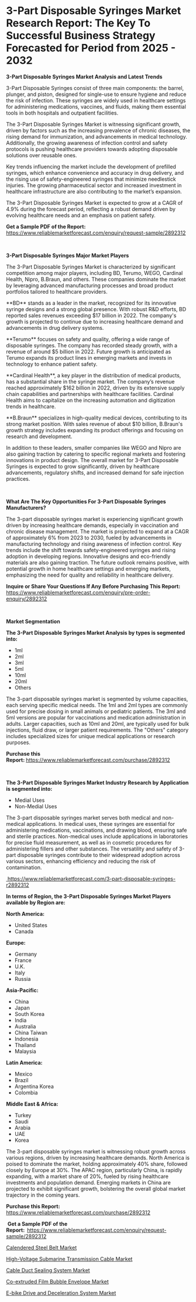 <p><h1>3-Part Disposable Syringes Market Research Report: The Key To Successful Business Strategy Forecasted for Period from 2025 - 2032</h1></p><p><strong>3-Part Disposable Syringes Market Analysis and Latest Trends</strong></p>
<p><p>3-Part Disposable Syringes consist of three main components: the barrel, plunger, and piston, designed for single-use to ensure hygiene and reduce the risk of infection. These syringes are widely used in healthcare settings for administering medications, vaccines, and fluids, making them essential tools in both hospitals and outpatient facilities.</p><p>The 3-Part Disposable Syringes Market is witnessing significant growth, driven by factors such as the increasing prevalence of chronic diseases, the rising demand for immunization, and advancements in medical technology. Additionally, the growing awareness of infection control and safety protocols is pushing healthcare providers towards adopting disposable solutions over reusable ones.</p><p>Key trends influencing the market include the development of prefilled syringes, which enhance convenience and accuracy in drug delivery, and the rising use of safety-engineered syringes that minimize needlestick injuries. The growing pharmaceutical sector and increased investment in healthcare infrastructure are also contributing to the market’s expansion.</p><p>The 3-Part Disposable Syringes Market is expected to grow at a CAGR of 4.9% during the forecast period, reflecting a robust demand driven by evolving healthcare needs and an emphasis on patient safety.</p></p>
<p><strong>Get a Sample PDF of the Report:&nbsp;</strong> <a href="https://www.reliablemarketforecast.com/enquiry/request-sample/2892312?utm_campaign=1888&utm_medium=2&utm_source=Github&utm_content=ia&utm_term=15032025&utm_id=3-part-disposable-syringes">https://www.reliablemarketforecast.com/enquiry/request-sample/2892312</a></p>
<p>&nbsp;</p>
<p><strong>3-Part Disposable Syringes Major Market Players</strong></p>
<p><p>The 3-Part Disposable Syringes Market is characterized by significant competition among major players, including BD, Terumo, WEGO, Cardinal Health, Nipro, B.Braun, and others. These companies dominate the market by leveraging advanced manufacturing processes and broad product portfolios tailored to healthcare providers.</p><p>**BD** stands as a leader in the market, recognized for its innovative syringe designs and a strong global presence. With robust R&D efforts, BD reported sales revenues exceeding $17 billion in 2022. The company's growth is projected to continue due to increasing healthcare demand and advancements in drug delivery systems.</p><p>**Terumo** focuses on safety and quality, offering a wide range of disposable syringes. The company has recorded steady growth, with a revenue of around $5 billion in 2022. Future growth is anticipated as Terumo expands its product lines in emerging markets and invests in technology to enhance patient safety.</p><p>**Cardinal Health**, a key player in the distribution of medical products, has a substantial share in the syringe market. The company’s revenue reached approximately $162 billion in 2022, driven by its extensive supply chain capabilities and partnerships with healthcare facilities. Cardinal Health aims to capitalize on the increasing automation and digitization trends in healthcare.</p><p>**B.Braun** specializes in high-quality medical devices, contributing to its strong market position. With sales revenue of about $10 billion, B.Braun's growth strategy includes expanding its product offerings and focusing on research and development.</p><p>In addition to these leaders, smaller companies like WEGO and Nipro are also gaining traction by catering to specific regional markets and fostering innovations in product design. The overall market for 3-Part Disposable Syringes is expected to grow significantly, driven by healthcare advancements, regulatory shifts, and increased demand for safe injection practices.</p></p>
<p>&nbsp;</p>
<p><strong>What Are The Key Opportunities For 3-Part Disposable Syringes Manufacturers?</strong></p>
<p><p>The 3-part disposable syringes market is experiencing significant growth driven by increasing healthcare demands, especially in vaccination and chronic disease management. The market is projected to expand at a CAGR of approximately 6% from 2023 to 2030, fueled by advancements in manufacturing technology and rising awareness of infection control. Key trends include the shift towards safety-engineered syringes and rising adoption in developing regions. Innovative designs and eco-friendly materials are also gaining traction. The future outlook remains positive, with potential growth in home healthcare settings and emerging markets, emphasizing the need for quality and reliability in healthcare delivery.</p></p>
<p><strong>Inquire or Share Your Questions If Any Before Purchasing This Report:</strong> <a href="https://www.reliablemarketforecast.com/enquiry/pre-order-enquiry/2892312?utm_campaign=1888&utm_medium=2&utm_source=Github&utm_content=ia&utm_term=15032025&utm_id=3-part-disposable-syringes">https://www.reliablemarketforecast.com/enquiry/pre-order-enquiry/2892312</a></p>
<p>&nbsp;</p>
<p><strong>Market Segmentation</strong></p>
<p><strong>The 3-Part Disposable Syringes Market Analysis by types is segmented into:</strong></p>
<p><ul><li>1ml</li><li>2ml</li><li>3ml</li><li>5ml</li><li>10ml</li><li>20ml</li><li>Others</li></ul></p>
<p><p>The 3-part disposable syringes market is segmented by volume capacities, each serving specific medical needs. The 1ml and 2ml types are commonly used for precise dosing in small animals or pediatric patients. The 3ml and 5ml versions are popular for vaccinations and medication administration in adults. Larger capacities, such as 10ml and 20ml, are typically used for bulk injections, fluid draw, or larger patient requirements. The "Others" category includes specialized sizes for unique medical applications or research purposes.</p></p>
<p><strong>Purchase this Report:&nbsp;</strong><a href="https://www.reliablemarketforecast.com/purchase/2892312?utm_campaign=1888&utm_medium=2&utm_source=Github&utm_content=ia&utm_term=15032025&utm_id=3-part-disposable-syringes">https://www.reliablemarketforecast.com/purchase/2892312</a></p>
<p>&nbsp;</p>
<p><strong>The 3-Part Disposable Syringes Market Industry Research by Application is segmented into:</strong></p>
<p><ul><li>Medial Uses</li><li>Non-Medial Uses</li></ul></p>
<p><p>The 3-part disposable syringes market serves both medical and non-medical applications. In medical uses, these syringes are essential for administering medications, vaccinations, and drawing blood, ensuring safe and sterile practices. Non-medical uses include applications in laboratories for precise fluid measurement, as well as in cosmetic procedures for administering fillers and other substances. The versatility and safety of 3-part disposable syringes contribute to their widespread adoption across various sectors, enhancing efficiency and reducing the risk of contamination.</p></p>
<p><a href="https://www.reliablemarketforecast.com/3-part-disposable-syringes-r2892312?utm_campaign=1888&utm_medium=2&utm_source=Github&utm_content=ia&utm_term=15032025&utm_id=3-part-disposable-syringes">&nbsp;https://www.reliablemarketforecast.com/3-part-disposable-syringes-r2892312</a></p>
<p><strong>In terms of Region, the 3-Part Disposable Syringes Market Players available by Region are:</strong></p>
<p>
    <p> <strong> North America: </strong>
        <ul>
            <li>United States</li>
            <li>Canada</li>
        </ul>
        </p> 
    <p> <strong> Europe: </strong>
        <ul>
            <li>Germany</li>
            <li>France</li>
            <li>U.K.</li>
            <li>Italy</li>
            <li>Russia</li>
        </ul>
        </p> 
    <p> <strong> Asia-Pacific: </strong>
        <ul>
            <li>China</li>
            <li>Japan</li>
            <li>South Korea</li>
            <li>India</li>
            <li>Australia</li>
            <li>China Taiwan</li>
            <li>Indonesia</li>
            <li>Thailand</li>
            <li>Malaysia</li>
        </ul>
        </p> 
    <p> <strong> Latin America: </strong>
        <ul>
            <li>Mexico</li>
            <li>Brazil</li>
            <li>Argentina Korea</li>
            <li>Colombia</li>
        </ul>
        </p> 
    <p> <strong> Middle East & Africa: </strong>
        <ul>
            <li>Turkey</li>
            <li>Saudi</li>
            <li>Arabia</li>
            <li>UAE</li>
            <li>Korea</li>
        </ul>
    </p>
    </p>
<p><p>The 3-part disposable syringes market is witnessing robust growth across various regions, driven by increasing healthcare demands. North America is poised to dominate the market, holding approximately 40% share, followed closely by Europe at 30%. The APAC region, particularly China, is rapidly expanding, with a market share of 20%, fueled by rising healthcare investments and population demand. Emerging markets in China are projected to exhibit significant growth, bolstering the overall global market trajectory in the coming years.</p></p>
<p><strong>Purchase this Report: </strong><a href="https://www.reliablemarketforecast.com/purchase/2892312?utm_campaign=1888&utm_medium=2&utm_source=Github&utm_content=ia&utm_term=15032025&utm_id=3-part-disposable-syringes">https://www.reliablemarketforecast.com/purchase/2892312</a></p>
<p>&nbsp;<strong>Get a Sample PDF of the Report:&nbsp;&nbsp;</strong><a href="https://www.reliablemarketforecast.com/enquiry/request-sample/2892312?utm_campaign=1888&utm_medium=2&utm_source=Github&utm_content=ia&utm_term=15032025&utm_id=3-part-disposable-syringes">https://www.reliablemarketforecast.com/enquiry/request-sample/2892312</a></p>
<p><strong></strong></p>
<p><p><a href="https://github.com/bauldlimle6h/Market-Research-Report-List-1/blob/main/calendered-steel-belt-market.md?utm_campaign=1888&utm_medium=2&utm_source=Github&utm_content=ia&utm_term=15032025&utm_id=3-part-disposable-syringes">Calendered Steel Belt Market</a></p><p><a href="https://github.com/buseknoden2b/Market-Research-Report-List-1/blob/main/high-voltage-submarine-transmission-cable-market.md?utm_campaign=1888&utm_medium=2&utm_source=Github&utm_content=ia&utm_term=15032025&utm_id=3-part-disposable-syringes">High-Voltage Submarine Transmission Cable Market</a></p><p><a href="https://github.com/makzzochil/Market-Research-Report-List-1/blob/main/cable-duct-sealing-system-market.md?utm_campaign=1888&utm_medium=2&utm_source=Github&utm_content=ia&utm_term=15032025&utm_id=3-part-disposable-syringes">Cable Duct Sealing System Market</a></p><p><a href="https://github.com/heinslakey2x/Market-Research-Report-List-1/blob/main/co-extruded-film-bubble-envelope-market.md?utm_campaign=1888&utm_medium=2&utm_source=Github&utm_content=ia&utm_term=15032025&utm_id=3-part-disposable-syringes">Co-extruded Film Bubble Envelope Market</a></p><p><a href="https://github.com/sternymkere4/Market-Research-Report-List-1/blob/main/e-bike-drive-and-deceleration-system-market.md?utm_campaign=1888&utm_medium=2&utm_source=Github&utm_content=ia&utm_term=15032025&utm_id=3-part-disposable-syringes">E-bike Drive and Deceleration System Market</a></p></p>